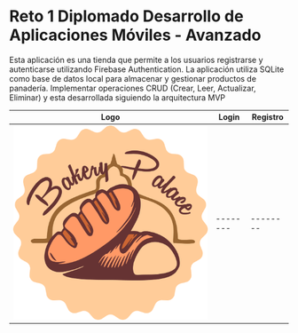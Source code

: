 # Reto 1 Diplomado Desarrollo de Aplicaciones Móviles - Avanzado

Esta aplicación es una tienda que permite a los usuarios registrarse y autenticarse utilizando Firebase Authentication. 
La aplicación utiliza SQLite como base de datos local para almacenar y gestionar productos de panadería. Implementar operaciones CRUD (Crear, Leer, Actualizar, Eliminar)
y esta desarrollada siguiendo la arquitectura MVP

| Logo | Login | Registro|
|----------------|--------|--------|     
|![logoapp.png](app%2Fsrc%2Fmain%2Fres%2Fdrawable%2Flogoapp.png)|--------|--------|
